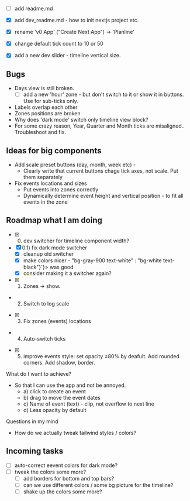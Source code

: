 - [ ] add readme.md
- [x] add dev_readme.md - how to init nextjs project etc.

- [x] rename 'v0 App' ("Create Next App") -> 'Planline'

- [x] change default tick count to 10 or 50

- [x] add a new dev slider - timeline vertical size.

## Bugs

- Days view is still broken.
  - [ ] add a new 'hour' zone - but don't switch to it or show it in buttons. Use for sub-ticks only.
- Labels overlap each other
- Zones positions are broken
- Why does 'dark mode' switch only timeline view block?
- For some crazy reason, Year, Quarter and Month ticks are misaligned.. Troubleshoot and fix.

## Ideas for big components

- Add scale preset buttons (day, month, week etc) -
  - Clearly write that current buttons chage tick axes, not scale. Put them separately
- Fix events locations and sizes
  - Put events into zones correctly
  - Dynamically determine event height and vertical position - to fit all events in the zone

## Roadmap what I am doing

- [x] 0. dev switcher for timeline component width?
- [x] 0.1) fix dark mode switcher
  - [x] cleanup old switcher
  - [x] make colors nicer - "bg-gray-900 text-white" : "bg-white text-black"}`}> was good
  - [x] consider making it a switcher again?
- [x] 1. Zones -> show.
- 2. Switch to log scale
- [x] 3. Fix zones (events) locations
- 4. Auto-switch ticks
- [x] 5. improve events style: set opacity ±80% by deafult. Add rounded corners. Add shadow, border.

What do I want to achieve?

- So that I can use the app and not be annoyed.
  - a) click to create an event
  - b) drag to move the event dates
  - c) Name of event (text) - clip, not overflow to next line
  - d) Less opacity by default

Questions in my mind

- How do we actually tweak tailwind styles / colors?

## Incoming tasks

- [ ] auto-correct eevent colors for dark mode?
- [ ] tweak the colors some more?
  - [ ] add borders for bottom and top bars?
  - [ ] can we use different colors / some bg picture for the timeline?
  - [ ] shake up the colors some more?
